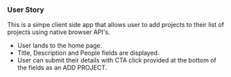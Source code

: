 ### User Story

This is a simpe client side app that allows user to add projects to their list of projects using native browser API's. 

- User lands to the home page. 
- Title, Description and People fields are displayed.
- User can submit their details with CTA click provided at the bottom of the fields as an ADD PROJECT.
